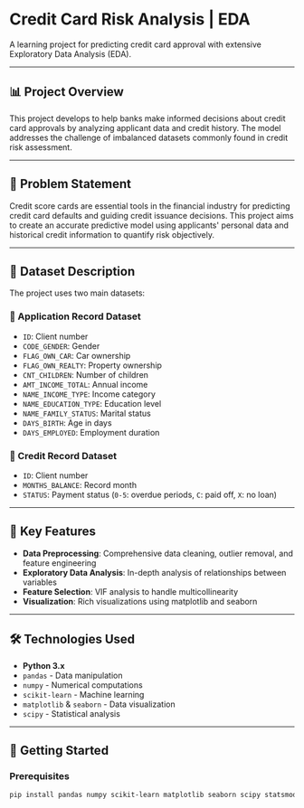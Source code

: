 # Credit Card Risk Analysis | EDA
A learning project for predicting credit card approval with extensive Exploratory Data Analysis (EDA).

---

## 📊 Project Overview

This project develops to help banks make informed decisions about credit card approvals by analyzing applicant data and credit history. The model addresses the challenge of imbalanced datasets commonly found in credit risk assessment.

---

## 🎯 Problem Statement

Credit score cards are essential tools in the financial industry for predicting credit card defaults and guiding credit issuance decisions. This project aims to create an accurate predictive model using applicants' personal data and historical credit information to quantify risk objectively.

---

## 📁 Dataset Description

The project uses two main datasets:

### 📄 Application Record Dataset

- `ID`: Client number  
- `CODE_GENDER`: Gender  
- `FLAG_OWN_CAR`: Car ownership  
- `FLAG_OWN_REALTY`: Property ownership  
- `CNT_CHILDREN`: Number of children  
- `AMT_INCOME_TOTAL`: Annual income  
- `NAME_INCOME_TYPE`: Income category  
- `NAME_EDUCATION_TYPE`: Education level  
- `NAME_FAMILY_STATUS`: Marital status  
- `DAYS_BIRTH`: Age in days  
- `DAYS_EMPLOYED`: Employment duration  

### 📄 Credit Record Dataset

- `ID`: Client number  
- `MONTHS_BALANCE`: Record month  
- `STATUS`: Payment status (`0-5`: overdue periods, `C`: paid off, `X`: no loan)

---

## 🔧 Key Features

- **Data Preprocessing**: Comprehensive data cleaning, outlier removal, and feature engineering  
- **Exploratory Data Analysis**: In-depth analysis of relationships between variables  
- **Feature Selection**: VIF analysis to handle multicollinearity  
- **Visualization**: Rich visualizations using matplotlib and seaborn  

---


## 🛠️ Technologies Used

- **Python 3.x**  
- `pandas` - Data manipulation  
- `numpy` - Numerical computations  
- `scikit-learn` - Machine learning  
- `matplotlib` & `seaborn` - Data visualization  
- `scipy` - Statistical analysis  

---

## 🚀 Getting Started

### Prerequisites

```bash
pip install pandas numpy scikit-learn matplotlib seaborn scipy statsmodels

